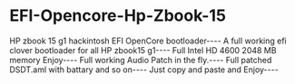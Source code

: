 # EFI-Opencore-Hp-Zbook-15
HP zbook 15 g1 hackintosh EFI OpenCore bootloader---- A full working efi clover bootloader for all HP zbook15 g1---- Full Intel HD 4600 2048 MB memory Enjoy---- Full working Audio Patch in the fly.---- Full patched DSDT.aml with battary and so on---- Just copy and paste and Enjoy----
